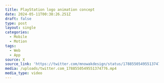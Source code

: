 ```yaml
---
title: PlayStation logo animation concept
date: 2024-05-11T00:38:26.251Z
draft: false
type: post
layout: single
categories:
  - Mobile
  - Motion
tags:
  - Web
  - App
source: X
source_link: 'https://twitter.com/mnowakdesign/status/1788550549551374776'
media: /uploads/twitter.com_1788550549551374776.mp4
media_type: video
---
```


